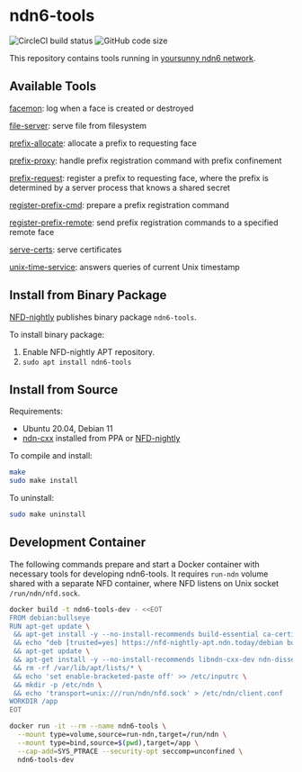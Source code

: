 # ndn6-tools

![CircleCI build status](https://img.shields.io/circleci/build/github/yoursunny/ndn6-tools) ![GitHub code size](https://img.shields.io/github/languages/code-size/yoursunny/ndn6-tools?style=flat)

This repository contains tools running in [yoursunny ndn6 network](https://yoursunny.com/p/ndn6/).

## Available Tools

[facemon](facemon.md): log when a face is created or destroyed

[file-server](file-server.md): serve file from filesystem

[prefix-allocate](prefix-allocate.md): allocate a prefix to requesting face

[prefix-proxy](prefix-proxy.md): handle prefix registration command with prefix confinement

[prefix-request](prefix-request.md): register a prefix to requesting face, where the prefix is determined by a server process that knows a shared secret

[register-prefix-cmd](register-prefix-cmd.md): prepare a prefix registration command

[register-prefix-remote](register-prefix-remote.md): send prefix registration commands to a specified remote face

[serve-certs](serve-certs.md): serve certificates

[unix-time-service](unix-time-service.md): answers queries of current Unix timestamp

## Install from Binary Package

[NFD-nightly](https://nfd-nightly.ndn.today/) publishes binary package `ndn6-tools`.

To install binary package:

1. Enable NFD-nightly APT repository.
2. `sudo apt install ndn6-tools`

## Install from Source

Requirements:

* Ubuntu 20.04, Debian 11
* [ndn-cxx](https://named-data.net/doc/ndn-cxx/) installed from PPA or [NFD-nightly](https://nfd-nightly.ndn.today/)

To compile and install:

```bash
make
sudo make install
```

To uninstall:

```bash
sudo make uninstall
```

## Development Container

The following commands prepare and start a Docker container with necessary tools for developing ndn6-tools.
It requires `run-ndn` volume shared with a separate NFD container, where NFD listens on Unix socket `/run/ndn/nfd.sock`.

```bash
docker build -t ndn6-tools-dev - <<EOT
FROM debian:bullseye
RUN apt-get update \
 && apt-get install -y --no-install-recommends build-essential ca-certificates clang-format-11 gdb git \
 && echo "deb [trusted=yes] https://nfd-nightly-apt.ndn.today/debian bullseye main" > /etc/apt/sources.list.d/nfd-nightly.list \
 && apt-get update \
 && apt-get install -y --no-install-recommends libndn-cxx-dev ndn-dissect ndnchunks ndnpeek \
 && rm -rf /var/lib/apt/lists/* \
 && echo 'set enable-bracketed-paste off' >> /etc/inputrc \
 && mkdir -p /etc/ndn \
 && echo 'transport=unix:///run/ndn/nfd.sock' > /etc/ndn/client.conf
WORKDIR /app
EOT

docker run -it --rm --name ndn6-tools \
  --mount type=volume,source=run-ndn,target=/run/ndn \
  --mount type=bind,source=$(pwd),target=/app \
  --cap-add=SYS_PTRACE --security-opt seccomp=unconfined \
  ndn6-tools-dev
```
